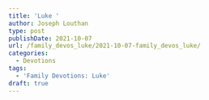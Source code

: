```yaml
---
title: 'Luke '
author: Joseph Louthan
type: post
publishDate: 2021-10-07
url: /family_devos_luke/2021-10-07-family_devos_luke/
categories:
  - Devotions
tags:
  - 'Family Devotions: Luke'
draft: true
---
```

